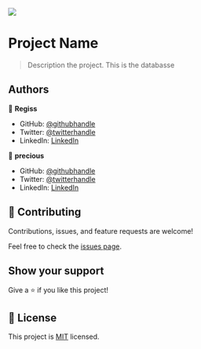 ![](https://img.shields.io/badge/Microverse-blueviolet)

# Project Name

> Description the project.
This is the databasse


## Authors

👤 **Regiss**

- GitHub: [@githubhandle](https://github.com/regiss05)
- Twitter: [@twitterhandle](https://twitter.com/regiss_mukubiza)
- LinkedIn: [LinkedIn](https://linkedin.com/in/regiss05)

👤 **precious**

- GitHub: [@githubhandle](https://github.com/preciousa)
- Twitter: [@twitterhandle](https://twitter.com/preciousa)
- LinkedIn: [LinkedIn](https://linkedin.com/in/preciousa)

## 🤝 Contributing

Contributions, issues, and feature requests are welcome!

Feel free to check the [issues page](../../issues/).

## Show your support

Give a ⭐️ if you like this project!

## 📝 License

This project is [MIT](./MIT.md) licensed.
